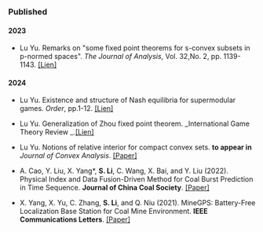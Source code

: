 ### Published
#### 2023
- Lu Yu. Remarks on "some fixed point theorems for s-convex subsets in p-normed spaces". _The Journal of Analysis_, Vol. 32,No. 2, pp. 1139-1143. [[Lien]](https://github.com/senli1073/LNRL)
#### 2024
- Lu Yu. Existence and structure of Nash equilibria for supermodular games. _Order_, pp.1-12. [[Lien]](https://doi.org/10.1016/j.ijrmms.2024.105888)

- Lu Yu. Generalization of Zhou fixed point theorem. _International Game Theory Review _.[[Lien]](../static/pp1.pdf)

- Lu Yu. Notions of relative interior for compact convex sets. <strong>to appear in</strong> _Journal of Convex Analysis_. [[Paper]](https://doi.org/10.13225/j.cnki.jccs.2023.0095)

- A. Cao, Y. Liu, X. Yang*, <strong>S. Li</strong>, C. Wang, X. Bai, and Y. Liu (2022). Physical Index and Data Fusion-Driven Method for Coal Burst Prediction in Time Sequence. <strong>Journal of China Coal Society</strong>. [[Paper]](https://doi.org/10.13225/j.cnki.jccs.2022.0680)

- X. Yang, X. Yu, C. Zhang, <strong>S. Li</strong>, and Q. Niu (2021). MineGPS: Battery-Free Localization Base Station for Coal Mine Environment. <strong>IEEE Communications Letters</strong>. [[Paper]](https://doi.org/10.1109/LCOMM.2021.3081593)

